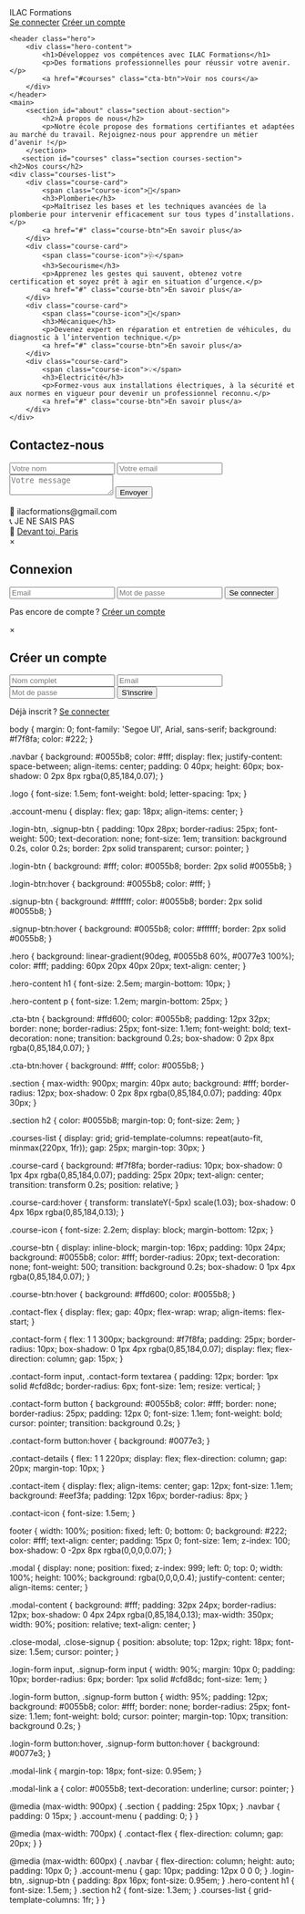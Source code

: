<!DOCTYPE html>
<html lang="fr">
<head>
    <meta charset="UTF-8">
    <meta name="viewport" content="width=device-width, initial-scale=1.0">
    <title>ILAC Formations</title>
    <link rel="stylesheet" href="ecole.css">
</head>
<body>
    <nav class="navbar">
        <div class="logo">ILAC Formations</div>
       <div class="account-menu">
        <a href="#" class="login-btn">Se connecter</a>
        <a href="#" class="signup-btn">Créer un compte</a>
    </div>
    </nav>
    
    <header class="hero">
        <div class="hero-content">
            <h1>Développez vos compétences avec ILAC Formations</h1>
            <p>Des formations professionnelles pour réussir votre avenir.</p>
            <a href="#courses" class="cta-btn">Voir nos cours</a>
        </div>
    </header>
    <main>
        <section id="about" class="section about-section">
            <h2>À propos de nous</h2>
            <p>Notre école propose des formations certifiantes et adaptées au marché du travail. Rejoignez-nous pour apprendre un métier d’avenir !</p>
        </section>
       <section id="courses" class="section courses-section">
    <h2>Nos cours</h2>
    <div class="courses-list">
        <div class="course-card">
            <span class="course-icon">🔧</span>
            <h3>Plomberie</h3>
            <p>Maîtrisez les bases et les techniques avancées de la plomberie pour intervenir efficacement sur tous types d’installations.</p>
            <a href="#" class="course-btn">En savoir plus</a>
        </div>
        <div class="course-card">
            <span class="course-icon">🩺</span>
            <h3>Secourisme</h3>
            <p>Apprenez les gestes qui sauvent, obtenez votre certification et soyez prêt à agir en situation d’urgence.</p>
            <a href="#" class="course-btn">En savoir plus</a>
        </div>
        <div class="course-card">
            <span class="course-icon">🚗</span>
            <h3>Mécanique</h3>
            <p>Devenez expert en réparation et entretien de véhicules, du diagnostic à l’intervention technique.</p>
            <a href="#" class="course-btn">En savoir plus</a>
        </div>
        <div class="course-card">
            <span class="course-icon">💡</span>
            <h3>Électricité</h3>
            <p>Formez-vous aux installations électriques, à la sécurité et aux normes en vigueur pour devenir un professionnel reconnu.</p>
            <a href="#" class="course-btn">En savoir plus</a>
        </div>
    </div>
</section>
               <section id="contact" class="section contact-section">
            <h2>Contactez-nous</h2>
            <div class="contact-flex">
                <form class="contact-form">
                    <input type="text" placeholder="Votre nom" required>
                    <input type="email" placeholder="Votre email" required>
                    <textarea placeholder="Votre message" required></textarea>
                    <button type="submit">Envoyer</button>
                </form>
                <div class="contact-details">
                    <div class="contact-item">
                        <span class="contact-icon">📧</span>
                        <span>ilacformations@gmail.com</span>
                    </div>
                    <div class="contact-item">
                        <span class="contact-icon">📞</span>
                        <span>JE NE SAIS PAS</span>
                    </div>
                    <div class="contact-item">
                        <span class="contact-icon">📍</span>
                        <span><a href="https://www.google.com/maps/place/Ecole+de+langues/@36.5171321,3.9808242,18.42z/data=!4m6!3m5!1s0x128c33004207259d:0x5d834fdc9351ce08!8m2!3d36.5169797!4d3.9813219!16s%2Fg%2F11xt39mff8?entry=ttu&g_ep=EgoyMDI1MDkwOC4wIKXMDSoASAFQAw%3D%3D">Devant toi, Paris</a></span>
                    </div>
                </div>
            </div>
        </section>
    </main>
    <div id="login-modal" class="modal">
    <div class="modal-content">
        <span class="close-modal">&times;</span>
        <h2>Connexion</h2>
        <form class="login-form">
            <input type="email" placeholder="Email" required>
            <input type="password" placeholder="Mot de passe" required>
            <button type="submit">Se connecter</button>
        </form>
        <p class="modal-link">Pas encore de compte ? <a href="#">Créer un compte</a></p>
    </div>
</div>
<div id="signup-modal" class="modal">
    <div class="modal-content">
        <span class="close-signup">&times;</span>
        <h2>Créer un compte</h2>
        <form class="signup-form" method="POST" action="signup.php" target="_blank">
            <input type="text" name="name" placeholder="Nom complet" required>
            <input type="email" name="email" placeholder="Email" required>
            <input type="password" name="password" placeholder="Mot de passe" required>
            <button type="submit">S'inscrire</button>
        </form>
        <p class="modal-link">Déjà inscrit ? <a href="#" id="open-login">Se connecter</a></p>
    </div>
</div>
<script>
document.querySelector('.login-btn').onclick = function(e) {
    e.preventDefault();
    document.getElementById('login-modal').style.display = 'flex';
};
document.querySelector('.close-modal').onclick = function() {
    document.getElementById('login-modal').style.display = 'none';
};
window.onclick = function(event) {
    const modal = document.getElementById('login-modal');
    if (event.target === modal) modal.style.display = 'none';
};
    document.querySelector('.signup-btn').onclick = function(e) {
    e.preventDefault();
    document.getElementById('signup-modal').style.display = 'flex';
};
document.querySelector('.close-signup').onclick = function() {
    document.getElementById('signup-modal').style.display = 'none';
};
document.getElementById('open-login').onclick = function(e) {
    e.preventDefault();
    document.getElementById('signup-modal').style.display = 'none';
    document.getElementById('login-modal').style.display = 'flex';
};
window.onclick = function(event) {
    const signupModal = document.getElementById('signup-modal');
    const loginModal = document.getElementById('login-modal');
    if (event.target === signupModal) signupModal.style.display = 'none';
    if (event.target === loginModal) loginModal.style.display = 'none';
};
</script>
</body>
</html>
body {
    margin: 0;
    font-family: 'Segoe UI', Arial, sans-serif;
    background: #f7f8fa;
    color: #222;
}

.navbar {
    background: #0055b8;
    color: #fff;
    display: flex;
    justify-content: space-between;
    align-items: center;
    padding: 0 40px;
    height: 60px;
    box-shadow: 0 2px 8px rgba(0,85,184,0.07);
}

.logo {
    font-size: 1.5em;
    font-weight: bold;
    letter-spacing: 1px;
}

.account-menu {
    display: flex;
    gap: 18px;
    align-items: center;
}

.login-btn, .signup-btn {
    padding: 10px 28px;
    border-radius: 25px;
    font-weight: 500;
    text-decoration: none;
    font-size: 1em;
    transition: background 0.2s, color 0.2s;
    border: 2px solid transparent;
    cursor: pointer;
}

.login-btn {
    background: #fff;
    color: #0055b8;
    border: 2px solid #0055b8;
}

.login-btn:hover {
    background: #0055b8;
    color: #fff;
}

.signup-btn {
    background: #ffffff;
    color: #0055b8;
    border: 2px solid #0055b8;
}

.signup-btn:hover {
    background: #0055b8;
    color: #ffffff;
    border: 2px solid #0055b8;
}

.hero {
    background: linear-gradient(90deg, #0055b8 60%, #0077e3 100%);
    color: #fff;
    padding: 60px 20px 40px 20px;
    text-align: center;
}

.hero-content h1 {
    font-size: 2.5em;
    margin-bottom: 10px;
}

.hero-content p {
    font-size: 1.2em;
    margin-bottom: 25px;
}

.cta-btn {
    background: #ffd600;
    color: #0055b8;
    padding: 12px 32px;
    border: none;
    border-radius: 25px;
    font-size: 1.1em;
    font-weight: bold;
    text-decoration: none;
    transition: background 0.2s;
    box-shadow: 0 2px 8px rgba(0,85,184,0.07);
}

.cta-btn:hover {
    background: #fff;
    color: #0055b8;
}

.section {
    max-width: 900px;
    margin: 40px auto;
    background: #fff;
    border-radius: 12px;
    box-shadow: 0 2px 8px rgba(0,85,184,0.07);
    padding: 40px 30px;
}

.section h2 {
    color: #0055b8;
    margin-top: 0;
    font-size: 2em;
}

.courses-list {
    display: grid;
    grid-template-columns: repeat(auto-fit, minmax(220px, 1fr));
    gap: 25px;
    margin-top: 30px;
}

.course-card {
    background: #f7f8fa;
    border-radius: 10px;
    box-shadow: 0 1px 4px rgba(0,85,184,0.07);
    padding: 25px 20px;
    text-align: center;
    transition: transform 0.2s;
    position: relative;
}

.course-card:hover {
    transform: translateY(-5px) scale(1.03);
    box-shadow: 0 4px 16px rgba(0,85,184,0.13);
}

.course-icon {
    font-size: 2.2em;
    display: block;
    margin-bottom: 12px;
}

.course-btn {
    display: inline-block;
    margin-top: 16px;
    padding: 10px 24px;
    background: #0055b8;
    color: #fff;
    border-radius: 20px;
    text-decoration: none;
    font-weight: 500;
    transition: background 0.2s;
    box-shadow: 0 1px 4px rgba(0,85,184,0.07);
}

.course-btn:hover {
    background: #ffd600;
    color: #0055b8;
}

.contact-flex {
    display: flex;
    gap: 40px;
    flex-wrap: wrap;
    align-items: flex-start;
}

.contact-form {
    flex: 1 1 300px;
    background: #f7f8fa;
    padding: 25px;
    border-radius: 10px;
    box-shadow: 0 1px 4px rgba(0,85,184,0.07);
    display: flex;
    flex-direction: column;
    gap: 15px;
}

.contact-form input,
.contact-form textarea {
    padding: 12px;
    border: 1px solid #cfd8dc;
    border-radius: 6px;
    font-size: 1em;
    resize: vertical;
}

.contact-form button {
    background: #0055b8;
    color: #fff;
    border: none;
    border-radius: 25px;
    padding: 12px 0;
    font-size: 1.1em;
    font-weight: bold;
    cursor: pointer;
    transition: background 0.2s;
}

.contact-form button:hover {
    background: #0077e3;
}

.contact-details {
    flex: 1 1 220px;
    display: flex;
    flex-direction: column;
    gap: 20px;
    margin-top: 10px;
}

.contact-item {
    display: flex;
    align-items: center;
    gap: 12px;
    font-size: 1.1em;
    background: #eef3fa;
    padding: 12px 16px;
    border-radius: 8px;
}

.contact-icon {
    font-size: 1.5em;
}

footer {
    width: 100%;
    position: fixed;
    left: 0;
    bottom: 0;
    background: #222;
    color: #fff;
    text-align: center;
    padding: 15px 0;
    font-size: 1em;
    z-index: 100;
    box-shadow: 0 -2px 8px rgba(0,0,0,0.07);
}


.modal {
    display: none;
    position: fixed;
    z-index: 999;
    left: 0; top: 0;
    width: 100%; height: 100%;
    background: rgba(0,0,0,0.4);
    justify-content: center;
    align-items: center;
}

.modal-content {
    background: #fff;
    padding: 32px 24px;
    border-radius: 12px;
    box-shadow: 0 4px 24px rgba(0,85,184,0.13);
    max-width: 350px;
    width: 90%;
    position: relative;
    text-align: center;
}

.close-modal, .close-signup {
    position: absolute;
    top: 12px; right: 18px;
    font-size: 1.5em;
    cursor: pointer;
}

.login-form input,
.signup-form input {
    width: 90%;
    margin: 10px 0;
    padding: 10px;
    border-radius: 6px;
    border: 1px solid #cfd8dc;
    font-size: 1em;
}

.login-form button,
.signup-form button {
    width: 95%;
    padding: 12px;
    background: #0055b8;
    color: #fff;
    border: none;
    border-radius: 25px;
    font-size: 1.1em;
    font-weight: bold;
    cursor: pointer;
    margin-top: 10px;
    transition: background 0.2s;
}

.login-form button:hover,
.signup-form button:hover {
    background: #0077e3;
}

.modal-link {
    margin-top: 18px;
    font-size: 0.95em;
}

.modal-link a {
    color: #0055b8;
    text-decoration: underline;
    cursor: pointer;
}


@media (max-width: 900px) {
    .section {
        padding: 25px 10px;
    }
    .navbar {
        padding: 0 15px;
    }
    .account-menu {
        padding: 0;
    }
}

@media (max-width: 700px) {
    .contact-flex {
        flex-direction: column;
        gap: 20px;
    }
}

@media (max-width: 600px) {
    .navbar {
        flex-direction: column;
        height: auto;
        padding: 10px 0;
    }
    .account-menu {
        gap: 10px;
        padding: 12px 0 0 0;
    }
    .login-btn, .signup-btn {
        padding: 8px 16px;
        font-size: 0.95em;
    }
    .hero-content h1 {
        font-size: 1.5em;
    }
    .section h2 {
        font-size: 1.3em;
    }
    .courses-list {
        grid-template-columns: 1fr;
    }
}



